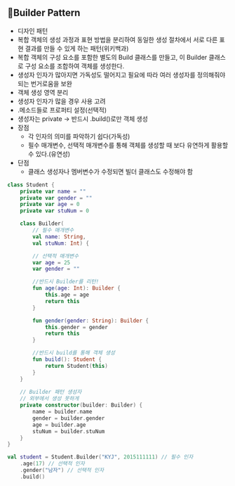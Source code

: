 ## 📌Builder Pattern
- 디자인 패턴
- 복합 객체의 생성 과정과 표현 방법을 분리하여 동일한 생성 절차에서 서로 다른 표현 결과를 만들 수 있게 하는 패턴(위키백과)
- 복합 객체의 구성 요소를 포함한 별도의 Build 클래스를 만들고, 이 Builder 클래스로 구성 요소를 조합하여 객체를 생성한다.
- 생성자 인자가 많아지면 가독성도 떨어지고 필요에 따라 여러 생성자를 정의해줘야 되는 번거로움을 보완
- 객체 생성 영역 분리
- 생성자 인자가 많을 경우 사용 고려
- .메소드들로 프로퍼티 설정(선택적)
- 생성자는 private -> 반드시 .build()로만 객체 생성
- 장점
  - 각 인자의 의미를 파악하기 쉽다(가독성)
  - 필수 매개변수, 선택적 매개변수를 통해 객체를 생성할 때 보다 유연하게 활용할 수 있다.(유연성)
- 단점 
  - 클래스 생성자나 멤버변수가 수정되면 빌더 클래스도 수정해야 함


```kotlin
class Student {
    private var name = ""
    private var gender = ""
    private var age = 0
    private var stuNum = 0

    class Builder(
        // 필수 매개변수
        val name: String,
        val stuNum: Int) {

        // 선택적 매개변수
        var age = 25
        var gender = ""

        //반드시 Builder를 리턴!
        fun age(age: Int): Builder {
            this.age = age
            return this
        }

        fun gender(gender: String): Builder {
            this.gender = gender
            return this
        }

        //반드시 build를 통해 객체 생성
        fun build(): Student {
            return Student(this)
        }
    }
    
    // Builder 패턴 생성자
    // 외부에서 생성 못하게
    private constructor(builder: Builder) {
        name = builder.name
        gender = builder.gender
        age = builder.age
        stuNum = builder.stuNum
    }
}

val student = Student.Builder("KYJ", 2015111111) // 필수 인자
    .age(17) // 선택적 인자
    .gender("남자") // 선택적 인자
    .build()

```

